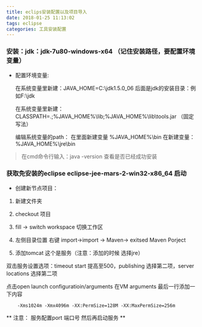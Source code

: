 ```yaml
---
title: eclips安装配置以及项目导入
date: 2018-01-25 11:13:02
tags: eclipse
categories: 工具安装配置
---
```


### 安装：jdk：jdk-7u80-windows-x64 （记住安装路径，要配置环境变量）

* 配置环境变量:

	在系统变量里新建：JAVA_HOME=C:\jdk1.5.0_06 后面是jdk的安装目录：例如F:\jdk

	在系统变量里新建：CLASSPATH=.;%JAVA_HOME%\lib;%JAVA_HOME%\lib\tools.jar （固定写法）

	编辑系统变量的path： 在里面新建变量 %JAVA_HOME%\bin 在新建变量：%JAVA_HOME%\jre\bin

> 在cmd命令行输入：java -version 查看是否已经成功安装

### 获取免安装的eclipse eclipse-jee-mars-2-win32-x86_64  启动

* 创建新节点项目：

 1. 新建文件夹

 2. checkout 项目

 3. fill -> switch workspace 切换工作区

 4. 左侧目录位置 右键 import->import -> Maven-> exitsed Maven Porject

 5. 添加tomcat 这个是服务（注意：添加的时候 选择jre）

   双击服务设置选项：timeout start 提高至500，publishing 选择第二项，server locations 选择第二项

   点击open launch configuratioin/arguments 在VM arguments 最后一行添加一下内容

        -Xms1024m -Xmx4096m -XX:PermSize=128M -XX:MaxPermSize=256m


** 注意： 服务配置port 端口号 然后再启动服务 **

